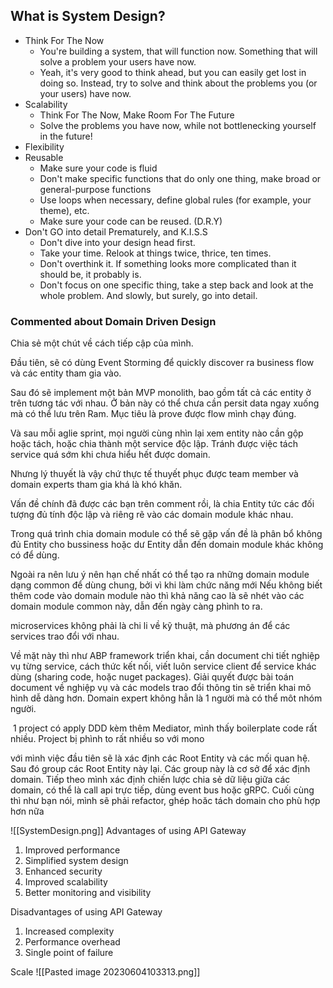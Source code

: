 ##  What is System Design?
- Think For The Now
     - You're building a system, that will function now. Something that will solve a problem your users have now.
     - Yeah, it's very good to think ahead, but you can easily get lost in doing so. Instead, try to solve and think about the problems you (or your users) have now.
- Scalability
     - Think For The Now, Make Room For The Future
     - Solve the problems you have now, while not bottlenecking yourself in the future!
- Flexibility
- Reusable
     - Make sure your code is fluid
     - Don't make specific functions that do only one thing, make broad or general-purpose functions
     - Use loops when necessary, define global rules (for example, your theme), etc.
     - Make sure your code can be reused. (D.R.Y)
- Don't GO into detail Prematurely, and K.I.S.S
     - Don't dive into your design head first.
     - Take your time. Relook at things twice, thrice, ten times.
     - Don't overthink it. If something looks more complicated than it should be, it probably is.
     - Don't focus on one specific thing, take a step back and look at the whole problem. And slowly, but surely, go into detail.

### Commented about Domain Driven Design
Chia sẻ một chút về cách tiếp cập của mình.

Đầu tiên, sẽ có dùng Event Storming để quickly discover ra business flow và các entity tham gia vào.

Sau đó sẽ implement một bản MVP monolith, bao gồm tất cả các entity ở trên tương tác với nhau. Ở bản này có thể chưa cần persit data ngay xuống mà có thể lưu trên Ram. Mục tiêu là prove được flow mình chạy đúng.

Và sau mỗi aglie sprint, mọi người cùng nhìn lại xem entity nào cần gộp hoặc tách, hoặc chia thành một service độc lập. Tránh được việc tách service quá sớm khi chưa hiểu hết được domain.

Nhưng lý thuyết là vậy chứ thực tế thuyết phục được team member và domain experts tham gia khá là khó khăn.

Vấn đề chính đã được các bạn trên comment rồi, là chia Entity tức các đối tượng đủ tính độc lập và riêng rẽ vào các domain module khác nhau.

Trong quá trình chia domain module có thể sẽ gặp vấn đề là phân bổ không đủ Entity cho bussiness hoặc dư Entity dẫn đến domain module khác không có để dùng.

Ngoài ra nên lưu ý nên hạn chế nhất có thể tạo ra những domain module dạng common để dùng chung, bởi vì khi làm chức năng mới Nếu không biết thêm code vào domain module nào thì khả năng cao là sẽ nhét vào các domain module common này, dẫn đến ngày càng phình to ra.

microservices không phải là chi li về kỹ thuật, mà phương án để các services trao đổi với nhau.

Về mặt này thì như ABP framework triển khai, cần document chi tiết nghiệp vụ từng service, cách thức kết nối, viết luôn service client để service khác dùng (sharing code, hoặc nuget packages). Giải quyết được bài toán document về nghiệp vụ và các models trao đổi thông tin sẽ triển khai mô hình dễ dàng hơn. Domain expert không hẳn là 1 người mà có thể môt nhóm người.


 1 project có apply DDD kèm thêm Mediator, mình thấy boilerplate code rất nhiều. Project bị phình to rất nhiều so với mono

 với mình việc đầu tiên sẽ là xác định các Root Entity và các mối quan hệ. Sau đó group các Root Entity này lại. Các group này là cơ sở để xác định domain. Tiếp theo mình xác định chiến lược chia sẻ dữ liệu giữa các domain, có thể là call api trực tiếp, dùng event bus hoặc gRPC. Cuối cùng thì như bạn nói, mình sẽ phải refactor, ghép hoăc tách domain cho phù hợp hơn nữa

 ![[SystemDesign.png]]
 Advantages of using API Gateway
 1. Improved performance
 2. Simplified system design
 3. Enhanced security
 4. Improved scalability
 5. Better monitoring and visibility

 Disadvantages of using API Gateway
 1. Increased complexity
 2. Performance overhead
 3. Single point of failure

 Scale ![[Pasted image 20230604103313.png]]
